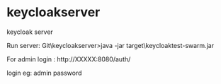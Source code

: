 # keycloakserver
keycloak server

Run server:
Git\keycloakserver>java -jar target\keycloaktest-swarm.jar

For admin login :
http://XXXXX:8080/auth/

login eg:
admin
password

